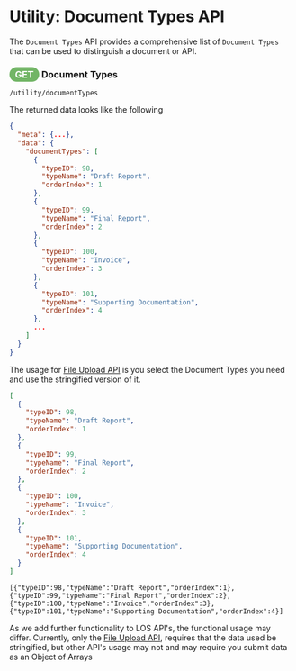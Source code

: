 # Utility: Document Types API

The `Document Types` API provides a comprehensive list of `Document Types` that can be used to distinguish a document or API.

### <span style="background-color: #72b566; font-weight: bold; color: #ffffff; padding: 3px 10px; border-radius: 14px;">GET</span> **Document Types**

```text
/utility/documentTypes
```

The returned data looks like the following

```json
{
  "meta": {...},
  "data": {
    "documentTypes": [
      {
        "typeID": 98,
        "typeName": "Draft Report",
        "orderIndex": 1
      },
      {
        "typeID": 99,
        "typeName": "Final Report",
        "orderIndex": 2
      },
      {
        "typeID": 100,
        "typeName": "Invoice",
        "orderIndex": 3
      },
      {
        "typeID": 101,
        "typeName": "Supporting Documentation",
        "orderIndex": 4
      },
      ...
    ]
  }
}
```

The usage for [File Upload API](../srf-file-upload-api.md) is you select the Document Types you need and use the stringified version of it.

```json
[
  {
    "typeID": 98,
    "typeName": "Draft Report",
    "orderIndex": 1
  },
  {
    "typeID": 99,
    "typeName": "Final Report",
    "orderIndex": 2
  },
  {
    "typeID": 100,
    "typeName": "Invoice",
    "orderIndex": 3
  },
  {
    "typeID": 101,
    "typeName": "Supporting Documentation",
    "orderIndex": 4
  }
]
```

```text
[{"typeID":98,"typeName":"Draft Report","orderIndex":1},{"typeID":99,"typeName":"Final Report","orderIndex":2},{"typeID":100,"typeName":"Invoice","orderIndex":3},{"typeID":101,"typeName":"Supporting Documentation","orderIndex":4}]
```

As we add further functionality to LOS API's, the functional usage may differ. Currently, only the [File Upload API](../srf-file-upload-api.md), requires that the data used be stringified, but other API's usage may not and may require you submit data as an Object of Arrays